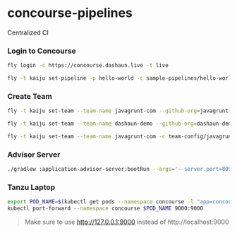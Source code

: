 # concourse-pipelines
Centralized CI

### Login to Concourse

```bash
fly login -c https://concourse.dashaun.live -t live
```

```bash
fly -t kaiju set-pipeline -p hello-world -c sample-pipelines/hello-world.yaml
```

### Create Team

```bash
fly -t kaiju set-team --team-name javagrunt-com --github-org=javagrunt-com --github-user=pinkemma --github-user=colabottles

fly -t kaiju set-team --team-name dashaun-demo --github-org=dashaun-demo --github-user=pinkemma --github-user=colabottles --github-user=thiagochirana
```

```bash
fly -t kaiju set-team --team-name javagrunt-com -c team-config/javagrunt-com.yaml
```

### Advisor Server

```bash
./gradlew :application-advisor-server:bootRun --args='--server.port=8090 --debug'
```


### Tanzu Laptop

```bash
export POD_NAME=$(kubectl get pods --namespace concourse -l "app=concourse-web" -o jsonpath="{.items[0].metadata.name}")
kubectl port-forward --namespace concourse $POD_NAME 9000:9000
```
> Make sure to use http://127.0.0.1:9000 instead of http://localhost:9000
